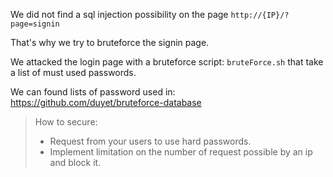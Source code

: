 We did not find a sql injection possibility on the page `http://{IP}/?page=signin`

That's why we try to bruteforce the signin page.

We attacked the login page with a bruteforce script: `bruteForce.sh` that take a list of must used passwords.

We can found lists of password used in: <https://github.com/duyet/bruteforce-database>

> How to secure:
>
> - Request from your users to use hard passwords.
> - Implement limitation on the number of request possible by an ip and block it.
